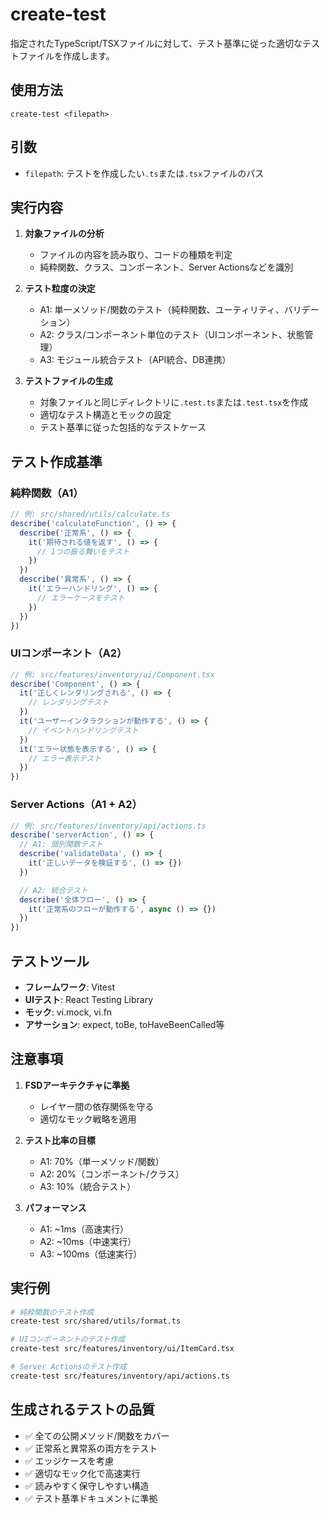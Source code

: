 # create-test

指定されたTypeScript/TSXファイルに対して、テスト基準に従った適切なテストファイルを作成します。

## 使用方法

```
create-test <filepath>
```

## 引数

- `filepath`: テストを作成したい`.ts`または`.tsx`ファイルのパス

## 実行内容

1. **対象ファイルの分析**
   - ファイルの内容を読み取り、コードの種類を判定
   - 純粋関数、クラス、コンポーネント、Server Actionsなどを識別

2. **テスト粒度の決定**
   - A1: 単一メソッド/関数のテスト（純粋関数、ユーティリティ、バリデーション）
   - A2: クラス/コンポーネント単位のテスト（UIコンポーネント、状態管理）
   - A3: モジュール統合テスト（API統合、DB連携）

3. **テストファイルの生成**
   - 対象ファイルと同じディレクトリに`.test.ts`または`.test.tsx`を作成
   - 適切なテスト構造とモックの設定
   - テスト基準に従った包括的なテストケース

## テスト作成基準

### 純粋関数（A1）

```typescript
// 例: src/shared/utils/calculate.ts
describe('calculateFunction', () => {
  describe('正常系', () => {
    it('期待される値を返す', () => {
      // 1つの振る舞いをテスト
    })
  })
  describe('異常系', () => {
    it('エラーハンドリング', () => {
      // エラーケースをテスト
    })
  })
})
```

### UIコンポーネント（A2）

```typescript
// 例: src/features/inventory/ui/Component.tsx
describe('Component', () => {
  it('正しくレンダリングされる', () => {
    // レンダリングテスト
  })
  it('ユーザーインタラクションが動作する', () => {
    // イベントハンドリングテスト
  })
  it('エラー状態を表示する', () => {
    // エラー表示テスト
  })
})
```

### Server Actions（A1 + A2）

```typescript
// 例: src/features/inventory/api/actions.ts
describe('serverAction', () => {
  // A1: 個別関数テスト
  describe('validateData', () => {
    it('正しいデータを検証する', () => {})
  })

  // A2: 統合テスト
  describe('全体フロー', () => {
    it('正常系のフローが動作する', async () => {})
  })
})
```

## テストツール

- **フレームワーク**: Vitest
- **UIテスト**: React Testing Library
- **モック**: vi.mock, vi.fn
- **アサーション**: expect, toBe, toHaveBeenCalled等

## 注意事項

1. **FSDアーキテクチャに準拠**
   - レイヤー間の依存関係を守る
   - 適切なモック戦略を適用

2. **テスト比率の目標**
   - A1: 70%（単一メソッド/関数）
   - A2: 20%（コンポーネント/クラス）
   - A3: 10%（統合テスト）

3. **パフォーマンス**
   - A1: ~1ms（高速実行）
   - A2: ~10ms（中速実行）
   - A3: ~100ms（低速実行）

## 実行例

```bash
# 純粋関数のテスト作成
create-test src/shared/utils/format.ts

# UIコンポーネントのテスト作成
create-test src/features/inventory/ui/ItemCard.tsx

# Server Actionsのテスト作成
create-test src/features/inventory/api/actions.ts
```

## 生成されるテストの品質

- ✅ 全ての公開メソッド/関数をカバー
- ✅ 正常系と異常系の両方をテスト
- ✅ エッジケースを考慮
- ✅ 適切なモック化で高速実行
- ✅ 読みやすく保守しやすい構造
- ✅ テスト基準ドキュメントに準拠

